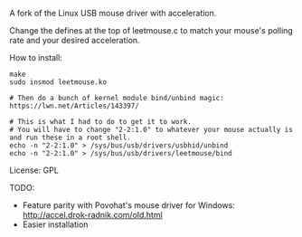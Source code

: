 A fork of the Linux USB mouse driver with acceleration.

Change the defines at the top of leetmouse.c to match your mouse's polling rate and your desired acceleration.

How to install:
```
make
sudo insmod leetmouse.ko

# Then do a bunch of kernel module bind/unbind magic: https://lwn.net/Articles/143397/

# This is what I had to do to get it to work.
# You will have to change "2-2:1.0" to whatever your mouse actually is and run these in a root shell.
echo -n "2-2:1.0" > /sys/bus/usb/drivers/usbhid/unbind
echo -n "2-2:1.0" > /sys/bus/usb/drivers/leetmouse/bind
```

License: GPL

TODO:
* Feature parity with Povohat's mouse driver for Windows: http://accel.drok-radnik.com/old.html
* Easier installation
